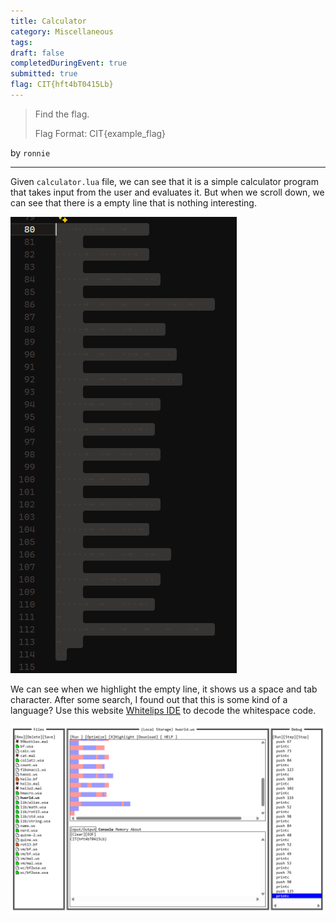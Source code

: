 ```yaml
---
title: Calculator
category: Miscellaneous
tags: 
draft: false
completedDuringEvent: true
submitted: true
flag: CIT{hft4bT0415Lb}
---
```

> Find the flag.
>
> Flag Format: CIT{example_flag}

by `ronnie`

---

Given `calculator.lua` file, we can see that it is a simple calculator program that takes input from the user and evaluates it. But when we scroll down, we can see that there is a empty line that is nothing interesting.

![alt text](image.png)

We can see when we highlight the empty line, it shows us a space and tab character. After some search, I found out that this is some kind of a language? Use this website [Whitelips IDE](https://vii5ard.github.io/whitespace/) to decode the whitespace code.

![alt text](image-1.png)
